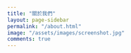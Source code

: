 ```yaml
---
title: "關於我們"
layout: page-sidebar
permalink: "/about.html"
image: "/assets/images/screenshot.jpg"
comments: true
---
```


